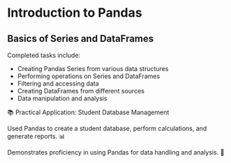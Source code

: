 # Introduction to Pandas
## Basics of Series and DataFrames

Completed tasks include:

* Creating Pandas Series from various data structures
* Performing operations on Series and DataFrames
* Filtering and accessing data
* Creating DataFrames from different sources
* Data manipulation and analysis

📚 Practical Application: Student Database Management

Used Pandas to create a student database, perform calculations, and generate reports. 📊

Demonstrates proficiency in using Pandas for data handling and analysis. 🎉
